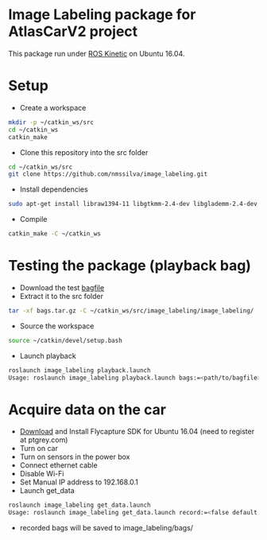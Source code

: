 Image Labeling package for AtlasCarV2 project
=============================================
This package run under [ROS Kinetic](http://wiki.ros.org/kinetic) on Ubuntu 16.04.

Setup
=====

- Create a workspace
```bash
mkdir -p ~/catkin_ws/src
cd ~/catkin_ws
catkin_make
```
- Clone this repository into the src folder
```bash
cd ~/catkin_ws/src
git clone https://github.com/nmssilva/image_labeling.git
```
- Install dependencies
```bash
sudo apt-get install libraw1394-11 libgtkmm-2.4-dev libglademm-2.4-dev libgtkglextmm-x11-1.2-dev libusb-1.0-0 libpcap-dev libpcap0.8-dev
```
- Compile
```bash
catkin_make -C ~/catkin_ws
```
Testing the package (playback bag)
====
- Download the test [bagfile](https://drive.google.com/open?id=1f4wrlu4qNZCrphA6dpfiomSeSiRELuUR)
- Extract it to the src folder
```bash
tar -xf bags.tar.gz -C ~/catkin_ws/src/image_labeling/image_labeling/
```
- Source the workspace
```bash
source ~/catkin/devel/setup.bash
```
- Launch playback
```bash
roslaunch image_labeling playback.launch
Usage: roslaunch image_labeling playback.launch bags:=<path/to/bagfile> (default path is path to test.bag)
```
Acquire data on the car
====
- [Download](https://www.ptgrey.com/support/downloads) and Install Flycapture SDK for Ubuntu 16.04 (need to register at ptgrey.com) 
- Turn on car
- Turn on sensors in the power box
- Connect ethernet cable
- Disable Wi-Fi
- Set Manual IP address to 192.168.0.1
- Launch get_data
```bash
roslaunch image_labeling get_data.launch
Usage: roslaunch image_labeling get_data.launch record:=<false default, true to record bagfile>
```
- recorded bags will be saved to image_labeling/bags/
